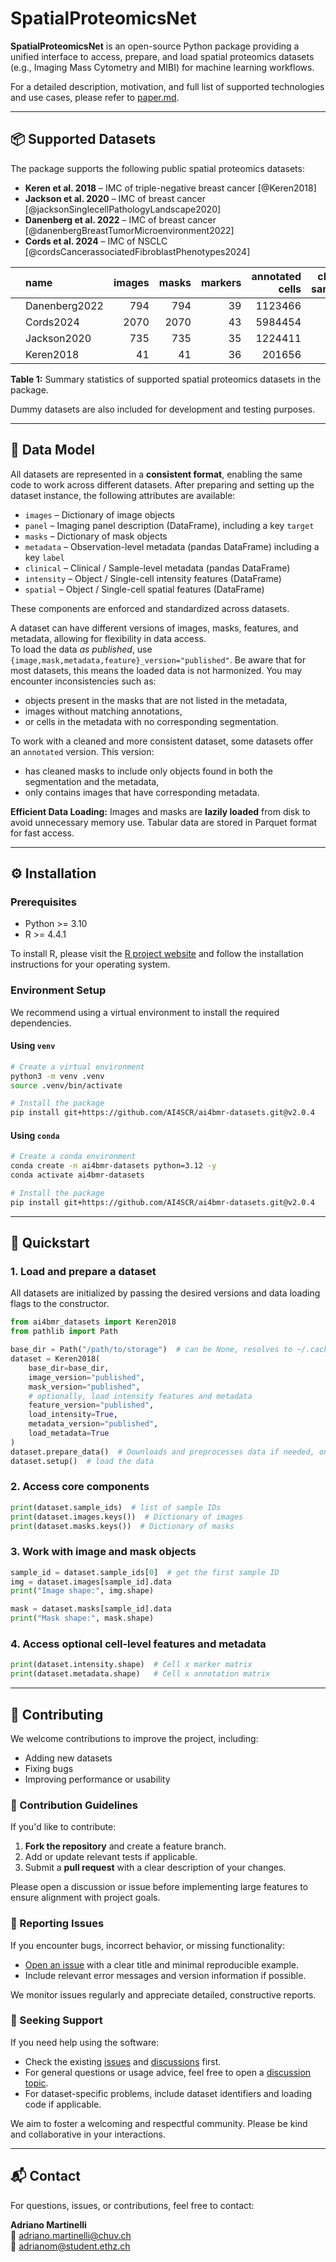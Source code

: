 # SpatialProteomicsNet

**SpatialProteomicsNet** is an open-source Python package providing a unified interface to access, prepare, and load spatial proteomics datasets (e.g., Imaging Mass Cytometry and MIBI) for machine learning workflows.

For a detailed description, motivation, and full list of supported technologies and use cases, please refer to [paper.md](./paper.md).

---

## 📦 Supported Datasets

The package supports the following public spatial proteomics datasets:

- **Keren et al. 2018** – IMC of triple-negative breast cancer [@Keren2018]
- **Jackson et al. 2020** – IMC of breast cancer [@jacksonSinglecellPathologyLandscape2020]
- **Danenberg et al. 2022** – IMC of breast cancer [@danenbergBreastTumorMicroenvironment2022]
- **Cords et al. 2024** – IMC of NSCLC [@cordsCancerassociatedFibroblastPhenotypes2024]

|  | name          |  images |  masks |  markers | annotated cells | clinical samples |
|-:|:--------------|--------:|-------:|---------:|----------------:|-----------------:|
|  | Danenberg2022 |     794 |    794 |       39 |         1123466 |              794 |
|  | Cords2024     |    2070 |   2070 |       43 |         5984454 |             2072 |
|  | Jackson2020   |     735 |    735 |       35 |         1224411 |              735 |
|  | Keren2018     |      41 |     41 |       36 |          201656 |               41 |

<figcaption><strong>Table 1:</strong> Summary statistics of supported spatial proteomics datasets in the package.</figcaption>

Dummy datasets are also included for development and testing purposes.

---

## 🧱 Data Model

All datasets are represented in a **consistent format**, enabling the same code to work across different
datasets. After preparing and setting up the dataset instance, the following attributes are available:

- `images` – Dictionary of image objects
- `panel` – Imaging panel description (DataFrame), including a key `target`
- `masks` – Dictionary of mask objects
- `metadata` – Observation-level metadata (pandas DataFrame) including a key `label`
- `clinical` – Clinical / Sample-level metadata (pandas DataFrame)
- `intensity` – Object / Single-cell intensity features (DataFrame)
- `spatial` – Object / Single-cell spatial features (DataFrame)

These components are enforced and standardized across datasets.

A dataset can have different versions of images, masks, features, and metadata, allowing for flexibility in data access.  
To load the data *as published*, use `{image,mask,metadata,feature}_version="published"`. Be aware that for most 
datasets, this means the loaded data is not harmonized. You may encounter inconsistencies such as:

  - objects present in the masks that are not listed in the metadata,
  - images without matching annotations,
  - or cells in the metadata with no corresponding segmentation.

To work with a cleaned and more consistent dataset, some datasets offer an `annotated` version. This version:

  - has cleaned masks to include only objects found in both the segmentation and the metadata,
  - only contains images that have corresponding metadata.

**Efficient Data Loading:** Images and masks are **lazily loaded** from disk to avoid unnecessary memory use. Tabular
data are stored in Parquet format for fast access.

---

## ⚙️ Installation

### Prerequisites

- Python >= 3.10
- R >= 4.4.1

To install R, please visit the [R project website](https://www.r-project.org/) and follow the installation instructions for your operating system.

### Environment Setup

We recommend using a virtual environment to install the required dependencies.

#### Using `venv`

```bash
# Create a virtual environment
python3 -m venv .venv
source .venv/bin/activate

# Install the package
pip install git+https://github.com/AI4SCR/ai4bmr-datasets.git@v2.0.4
```

#### Using `conda`

```bash
# Create a conda environment
conda create -n ai4bmr-datasets python=3.12 -y
conda activate ai4bmr-datasets

# Install the package
pip install git+https://github.com/AI4SCR/ai4bmr-datasets.git@v2.0.4
```

---

## 🚀 Quickstart

### 1. Load and prepare a dataset

All datasets are initialized by passing the desired versions and data loading flags to the constructor.

```python
from ai4bmr_datasets import Keren2018
from pathlib import Path

base_dir = Path("/path/to/storage")  # can be None, resolves to ~/.cache/ai4bmr_datasets by default
dataset = Keren2018(
    base_dir=base_dir,
    image_version="published",
    mask_version="published",
    # optionally, load intensity features and metadata
    feature_version="published", 
    load_intensity=True,
    metadata_version="published", 
    load_metadata=True
)
dataset.prepare_data()  # Downloads and preprocesses data if needed, only needs to be run once
dataset.setup()  # load the data
```

### 2. Access core components

```python
print(dataset.sample_ids)  # list of sample IDs
print(dataset.images.keys())  # Dictionary of images
print(dataset.masks.keys())  # Dictionary of masks
```

### 3. Work with image and mask objects

```python
sample_id = dataset.sample_ids[0]  # get the first sample ID
img = dataset.images[sample_id].data
print("Image shape:", img.shape)

mask = dataset.masks[sample_id].data
print("Mask shape:", mask.shape)
```

### 4. Access optional cell-level features and metadata

```python
print(dataset.intensity.shape)  # Cell x marker matrix
print(dataset.metadata.shape)   # Cell x annotation matrix
```
---

## 🤝 Contributing

We welcome contributions to improve the project, including:

- Adding new datasets  
- Fixing bugs  
- Improving performance or usability

### 📌 Contribution Guidelines

If you'd like to contribute:

1. **Fork the repository** and create a feature branch.   
2. Add or update relevant tests if applicable.  
3. Submit a **pull request** with a clear description of your changes.

Please open a discussion or issue before implementing large features to ensure alignment with project goals.

### 🐛 Reporting Issues

If you encounter bugs, incorrect behavior, or missing functionality:

- [Open an issue](https://github.com/AI4SCR/ai4bmr-datasets/issues) with a clear title and minimal reproducible example.  
- Include relevant error messages and version information if possible.

We monitor issues regularly and appreciate detailed, constructive reports.

### 💬 Seeking Support

If you need help using the software:

- Check the existing [issues](https://github.com/AI4SCR/ai4bmr-datasets/issues) and [discussions](https://github.com/AI4SCR/ai4bmr-datasets/discussions) first.  
- For general questions or usage advice, feel free to open a [discussion topic](https://github.com/AI4SCR/ai4bmr-datasets/discussions/new).  
- For dataset-specific problems, include dataset identifiers and loading code if applicable.

We aim to foster a welcoming and respectful community. Please be kind and collaborative in your interactions.

---

## 📬 Contact

For questions, issues, or contributions, feel free to contact:

**Adriano Martinelli**  
📧 adriano.martinelli@chuv.ch  
📧 adrianom@student.ethz.ch
